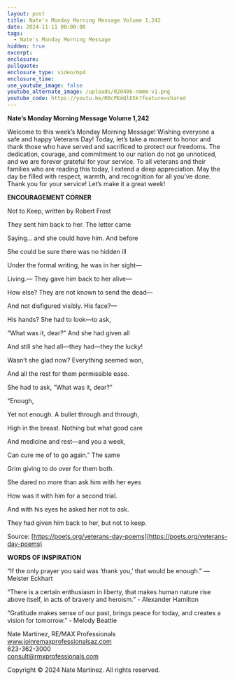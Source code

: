 ```yaml
---
layout: post
title: Nate's Monday Morning Message Volume 1,242
date: 2024-11-11 00:00:00
tags:
  - Nate's Monday Morning Message
hidden: true
excerpt:
enclosure:
pullquote:
enclosure_type: video/mp4
enclosure_time:
use_youtube_image: false
youtube_alternate_image: /uploads/020406-nmmm-v1.png
youtube_code: https://youtu.be/R0cPEmQlE5k?feature=shared
---
```

**Nate’s Monday Morning Message Volume 1,242**

Welcome to this week’s Monday Morning Message! Wishing everyone a safe and happy Veterans Day! Today, let’s take a moment to honor and thank those who have served and sacrificed to protect our freedoms. The dedication, courage, and commitment to our nation do not go unnoticed, and we are forever grateful for your service. To all veterans and their families who are reading this today, I extend a deep appreciation. May the day be filled with respect, warmth, and recognition for all you’ve done. Thank you for your service! Let’s make it a great week!

**ENCOURAGEMENT CORNER**&nbsp;

Not to Keep, written by Robert Frost

They sent him back to her. The letter came

Saying... and she could have him. And before

She could be sure there was no hidden ill

Under the formal writing, he was in her sight—

Living.— They gave him back to her alive—

How else? They are not known to send the dead—

And not disfigured visibly. His face?—

His hands? She had to look—to ask,

“What was it, dear?” And she had given all

And still she had all—they had—they the lucky!

Wasn’t she glad now? Everything seemed won,

And all the rest for them permissible ease.

She had to ask, “What was it, dear?”

“Enough,

Yet not enough. A bullet through and through,

High in the breast. Nothing but what good care

And medicine and rest—and you a week,

Can cure me of to go again.” The same

Grim giving to do over for them both.

She dared no more than ask him with her eyes

How was it with him for a second trial.

And with his eyes he asked her not to ask.

They had given him back to her, but not to keep.

Source: [https://poets.org/veterans-day-poems](https://poets.org/veterans-day-poems)

**WORDS OF INSPIRATION**

“If the only prayer you said was ‘thank you,’ that would be enough.” ― Meister Eckhart

“There is a certain enthusiasm in liberty, that makes human nature rise above itself, in acts of bravery and heroism.” - Alexander Hamilton

“Gratitude makes sense of our past, brings peace for today, and creates a vision for tomorrow.” - Melody Beattie

Nate Martinez, RE/MAX Professionals<br>www.joinremaxprofessionalsaz.com<br>623-362-3000<br>consult@rmxprofessionals.com

Copyright © 2024 Nate Martinez. All rights reserved.